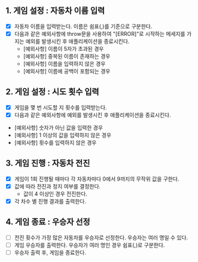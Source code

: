 ## 1. 게임 설정 : 자동차 이름 입력

- [x] 자동차 이름을 입력받는다. 이름은 쉼표(,)를 기준으로 구분한다.
- [x] 다음과 같은 예외사항에 throw문을 사용하여 "[ERROR]"로 시작하는 메세지를 가지는 예외를 발생시킨 후 애플리케이션을 종료시킨다.
  - [예외사항] 이름이 5자가 초과된 경우
  - [예외사항] 중복된 이름이 존재하는 경우
  - [예외사항] 이름을 입력하지 않은 경우
  - [예외사항] 이름에 공백이 포함되는 경우

## 2. 게임 설정 : 시도 횟수 입력

- [x] 게임을 몇 번 시도할 지 횟수를 입력받는다.
- [x] 다음과 같은 예외사항에 예외를 발생시킨 후 애플리케이션을 종료시킨다.
- [예외사항] 숫자가 아닌 값을 입력한 경우
- [예외사항] 1 이상의 값을 입력하지 않은 경우
- [예외사항] 횟수를 입력하지 않은 경우

## 3. 게임 진행 : 자동차 전진

- [x] 게임이 1회 진행될 때마다 각 자동차마다 0에서 9까지의 무작위 값을 구한다.
- [x] 값에 따라 전진과 정지 여부를 결정한다.
  - 값이 4 이상인 경우 전진한다.
- [x] 각 차수 별 진행 결과를 출력한다.

## 4. 게임 종료 : 우승자 선정

- [ ] 전진 횟수가 가장 많은 자동차를 우승자로 선정한다. 우승자는 여러 명일 수 있다.
- [ ] 게임 우승자를 출력한다. 우승자가 여러 명인 경우 쉼표(,)로 구분한다.
- [ ] 우승자 출력 후, 게임을 종료한다.
